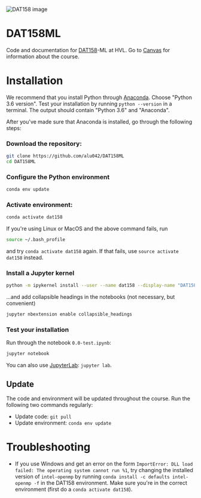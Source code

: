 ![DAT158 image](./assets/DAT158-2_english_small.png)

# DAT158ML
Code and documentation for [DAT158](https://www.hvl.no/en/studies-at-hvl/study-programmes/course/dat158)-ML at HVL. Go to [Canvas](https://hvl.instructure.com/courses/3039) for information about the course.

# Installation
We recommend that you install Python through [Anaconda](https://www.anaconda.com/distribution). Choose "Python 3.6 version". Test your installation by running `python --version` in a terminal. The output should contain "Python 3.6" and "Anaconda". 

After you've made sure that Anaconda is installed, go through the following steps: 
### Download the repository: 
```bash
git clone https://github.com/alu042/DAT158ML
cd DAT158ML
```
### Configure the Python environment
```bash
conda env update
```

### Activate environment:
```bash
conda activate dat158
```
If you're using Linux or MacOS and the above command fails, run 
```bash 
source ~/.bash_profile
``` 
and try `conda activate dat158` again. If that fails, use `source activate dat158` instead.

### Install a Jupyter kernel
```bash
python -m ipykernel install --user --name dat158 --display-name "DAT158"
```
...and add collapsible headings in the notebooks (not necessary, but convenient)
```bash
jupyter nbextension enable collapsible_headings
```

### Test your installation
Run through the notebook `0.0-test.ipynb`:
```bash
jupyter notebook
```
You can also use [JupyterLab](https://github.com/jupyterlab/jupyterlab): `jupyter lab`.

## Update
The code and environment will be updated throughout the course. Run the following two commands regularly:
* Update code: `git pull`
* Update environment: `conda env update`

# Troubleshooting

* If you use Windows and get an error on the form `ImportError: DLL load failed: The operating system cannot run %1`, try changing the installed version of `intel-openmp` by running `conda install -c defaults intel-openmp -f` in the DAT158 environment. Make sure you're in the correct environment (first do a `conda activate dat158`).


